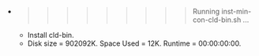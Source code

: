 * >>>>>>>>> Running inst-min-con-cld-bin.sh ...
  * Install cld-bin.
  * Disk size = 902092K. Space Used = 12K. Runtime = 00:00:00:00.
